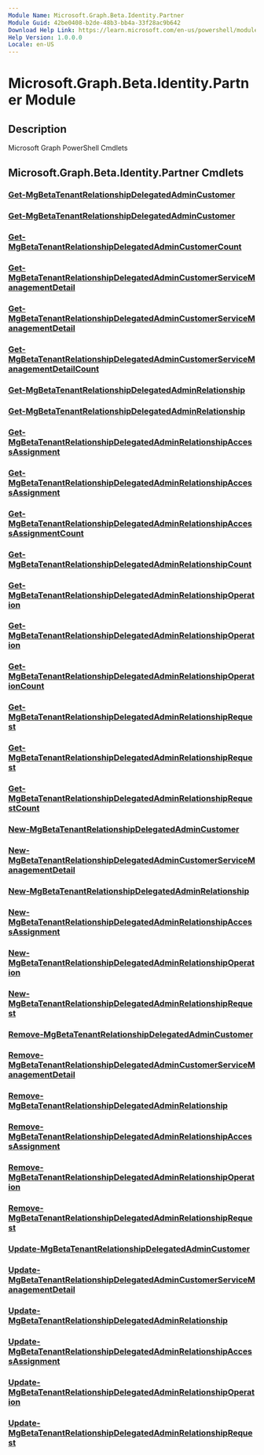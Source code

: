 ```yaml
---
Module Name: Microsoft.Graph.Beta.Identity.Partner
Module Guid: 42be0408-b2de-48b3-bb4a-33f28ac9b642
Download Help Link: https://learn.microsoft.com/en-us/powershell/module/microsoft.graph.beta.identity.partner/?view=graph-powershell-beta
Help Version: 1.0.0.0
Locale: en-US
---
```


# Microsoft.Graph.Beta.Identity.Partner Module
## Description
Microsoft Graph PowerShell Cmdlets

## Microsoft.Graph.Beta.Identity.Partner Cmdlets
### [Get-MgBetaTenantRelationshipDelegatedAdminCustomer](Get-MgBetaTenantRelationshipDelegatedAdminCustomer.md)

### [Get-MgBetaTenantRelationshipDelegatedAdminCustomer](Get-MgBetaTenantRelationshipDelegatedAdminCustomer.md)

### [Get-MgBetaTenantRelationshipDelegatedAdminCustomerCount](Get-MgBetaTenantRelationshipDelegatedAdminCustomerCount.md)

### [Get-MgBetaTenantRelationshipDelegatedAdminCustomerServiceManagementDetail](Get-MgBetaTenantRelationshipDelegatedAdminCustomerServiceManagementDetail.md)

### [Get-MgBetaTenantRelationshipDelegatedAdminCustomerServiceManagementDetail](Get-MgBetaTenantRelationshipDelegatedAdminCustomerServiceManagementDetail.md)

### [Get-MgBetaTenantRelationshipDelegatedAdminCustomerServiceManagementDetailCount](Get-MgBetaTenantRelationshipDelegatedAdminCustomerServiceManagementDetailCount.md)

### [Get-MgBetaTenantRelationshipDelegatedAdminRelationship](Get-MgBetaTenantRelationshipDelegatedAdminRelationship.md)

### [Get-MgBetaTenantRelationshipDelegatedAdminRelationship](Get-MgBetaTenantRelationshipDelegatedAdminRelationship.md)

### [Get-MgBetaTenantRelationshipDelegatedAdminRelationshipAccessAssignment](Get-MgBetaTenantRelationshipDelegatedAdminRelationshipAccessAssignment.md)

### [Get-MgBetaTenantRelationshipDelegatedAdminRelationshipAccessAssignment](Get-MgBetaTenantRelationshipDelegatedAdminRelationshipAccessAssignment.md)

### [Get-MgBetaTenantRelationshipDelegatedAdminRelationshipAccessAssignmentCount](Get-MgBetaTenantRelationshipDelegatedAdminRelationshipAccessAssignmentCount.md)

### [Get-MgBetaTenantRelationshipDelegatedAdminRelationshipCount](Get-MgBetaTenantRelationshipDelegatedAdminRelationshipCount.md)

### [Get-MgBetaTenantRelationshipDelegatedAdminRelationshipOperation](Get-MgBetaTenantRelationshipDelegatedAdminRelationshipOperation.md)

### [Get-MgBetaTenantRelationshipDelegatedAdminRelationshipOperation](Get-MgBetaTenantRelationshipDelegatedAdminRelationshipOperation.md)

### [Get-MgBetaTenantRelationshipDelegatedAdminRelationshipOperationCount](Get-MgBetaTenantRelationshipDelegatedAdminRelationshipOperationCount.md)

### [Get-MgBetaTenantRelationshipDelegatedAdminRelationshipRequest](Get-MgBetaTenantRelationshipDelegatedAdminRelationshipRequest.md)

### [Get-MgBetaTenantRelationshipDelegatedAdminRelationshipRequest](Get-MgBetaTenantRelationshipDelegatedAdminRelationshipRequest.md)

### [Get-MgBetaTenantRelationshipDelegatedAdminRelationshipRequestCount](Get-MgBetaTenantRelationshipDelegatedAdminRelationshipRequestCount.md)

### [New-MgBetaTenantRelationshipDelegatedAdminCustomer](New-MgBetaTenantRelationshipDelegatedAdminCustomer.md)

### [New-MgBetaTenantRelationshipDelegatedAdminCustomerServiceManagementDetail](New-MgBetaTenantRelationshipDelegatedAdminCustomerServiceManagementDetail.md)

### [New-MgBetaTenantRelationshipDelegatedAdminRelationship](New-MgBetaTenantRelationshipDelegatedAdminRelationship.md)

### [New-MgBetaTenantRelationshipDelegatedAdminRelationshipAccessAssignment](New-MgBetaTenantRelationshipDelegatedAdminRelationshipAccessAssignment.md)

### [New-MgBetaTenantRelationshipDelegatedAdminRelationshipOperation](New-MgBetaTenantRelationshipDelegatedAdminRelationshipOperation.md)

### [New-MgBetaTenantRelationshipDelegatedAdminRelationshipRequest](New-MgBetaTenantRelationshipDelegatedAdminRelationshipRequest.md)

### [Remove-MgBetaTenantRelationshipDelegatedAdminCustomer](Remove-MgBetaTenantRelationshipDelegatedAdminCustomer.md)

### [Remove-MgBetaTenantRelationshipDelegatedAdminCustomerServiceManagementDetail](Remove-MgBetaTenantRelationshipDelegatedAdminCustomerServiceManagementDetail.md)

### [Remove-MgBetaTenantRelationshipDelegatedAdminRelationship](Remove-MgBetaTenantRelationshipDelegatedAdminRelationship.md)

### [Remove-MgBetaTenantRelationshipDelegatedAdminRelationshipAccessAssignment](Remove-MgBetaTenantRelationshipDelegatedAdminRelationshipAccessAssignment.md)

### [Remove-MgBetaTenantRelationshipDelegatedAdminRelationshipOperation](Remove-MgBetaTenantRelationshipDelegatedAdminRelationshipOperation.md)

### [Remove-MgBetaTenantRelationshipDelegatedAdminRelationshipRequest](Remove-MgBetaTenantRelationshipDelegatedAdminRelationshipRequest.md)

### [Update-MgBetaTenantRelationshipDelegatedAdminCustomer](Update-MgBetaTenantRelationshipDelegatedAdminCustomer.md)

### [Update-MgBetaTenantRelationshipDelegatedAdminCustomerServiceManagementDetail](Update-MgBetaTenantRelationshipDelegatedAdminCustomerServiceManagementDetail.md)

### [Update-MgBetaTenantRelationshipDelegatedAdminRelationship](Update-MgBetaTenantRelationshipDelegatedAdminRelationship.md)

### [Update-MgBetaTenantRelationshipDelegatedAdminRelationshipAccessAssignment](Update-MgBetaTenantRelationshipDelegatedAdminRelationshipAccessAssignment.md)

### [Update-MgBetaTenantRelationshipDelegatedAdminRelationshipOperation](Update-MgBetaTenantRelationshipDelegatedAdminRelationshipOperation.md)

### [Update-MgBetaTenantRelationshipDelegatedAdminRelationshipRequest](Update-MgBetaTenantRelationshipDelegatedAdminRelationshipRequest.md)




















